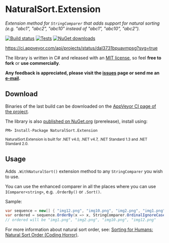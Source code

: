 NaturalSort.Extension
=====================

*Extension method for `StringComparer` that adds support for natural sorting  (e.g. "abc1", "abc2", "abc10" instead of "abc1", "abc10", "abc2").*

[![Build status](https://img.shields.io/appveyor/ci/tompazourek/naturalsort-extension.svg)](https://ci.appveyor.com/project/tompazourek/naturalsort-extension)
[![Tests](https://img.shields.io/appveyor/tests/tompazourek/naturalsort-extension.svg)](https://ci.appveyor.com/project/tompazourek/naturalsort-extension/build/tests)
[![NuGet downloads](https://img.shields.io/nuget/dt/NaturalSort.Extension.svg)](https://www.nuget.org/packages/NaturalSort.Extension/)


https://ci.appveyor.com/api/projects/status/dal3731bpuavmpsg?svg=true


The library is written in C# and released with an [MIT license](https://raw.githubusercontent.com/tompazourek/NaturalSort.Extension/master/LICENSE), so feel **free to fork** or **use commercially**.

**Any feedback is appreciated, please visit the [issues](https://github.com/tompazourek/NaturalSort.Extension/issues?state=open) page or send me an [e-mail](mailto:tom.pazourek@gmail.com).**

Download
--------

Binaries of the last build can be downloaded on the [AppVeyor CI page of the project](https://ci.appveyor.com/project/tompazourek/naturalsort-extension/build/artifacts).

The library is also [published on NuGet.org](https://www.nuget.org/packages/NaturalSort.Extension/) (prerelease), install using:

```
PM> Install-Package NaturalSort.Extension
```

<sup>NaturalSort.Extension is built for .NET v4.0, .NET v4.7, .NET Standard 1.3 and .NET Standard 2.0.</sup>

Usage
-----

Adds `.WithNaturalSort()` extension method to any `StringComparer` you wish to use.

You can use the enhanced comparer in all the places where you can use `IComparer<string>`, e.g. `.OrderBy()` or `.Sort()`.

Sample:

```csharp
var sequence = new[] { "img12.png", "img10.png", "img2.png", "img1.png" };
var ordered = sequence.OrderBy(x => x, StringComparer.OrdinalIgnoreCase.WithNaturalSort());
// ordered will be "img1.png", "img2.png", "img10.png", "img12.png"
```

For more information about natural sort order, see: [Sorting for Humans: Natural Sort Order (Coding Horror)](https://blog.codinghorror.com/sorting-for-humans-natural-sort-order/).